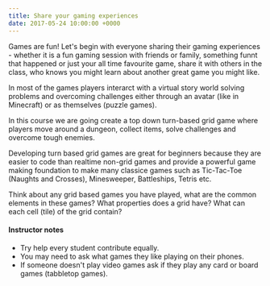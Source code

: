 ```yaml
---
title: Share your gaming experiences
date: 2017-05-24 10:00:00 +0000
---
```


Games are fun! Let's begin with everyone sharing their gaming experiences - whether it is a fun gaming session with friends or family, something funnt that happened or just your all time favourite game, share it with others in the class, who knows you might learn about another great game you might like.

In most of the games players interarct with a virtual story world solving problems and overcoming challenges either through an avatar (like in Minecraft) or as themselves (puzzle games).

In this course we are going create a top down turn-based grid game where players move around a dungeon, collect items, solve challenges and overcome tough enemies.

Developing turn based grid games are great for beginners because they are easier to code than realtime non-grid games and provide a powerful game making foundation to make many classice games such as Tic-Tac-Toe (Naughts and Crosses), Minesweeper, Battleships, Tetris etc.

Think about any grid based games you have played, what are the common elements in these games? What properties does a grid have? What can each cell (tile) of the grid contain?

#### Instructor notes

- Try help every student contribute equally.
- You may need to ask what games they like playing on their phones.
- If someone doesn't play video games ask if they play any card or board games (tabbletop games).
